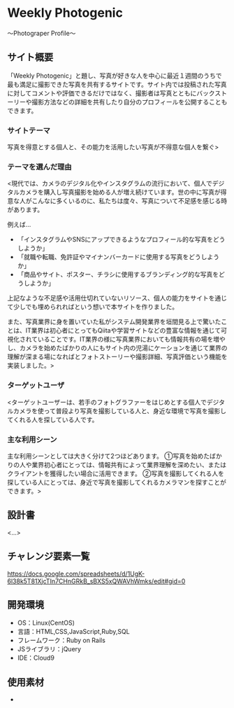 # Weekly Photogenic
〜Photograper Profile〜
## サイト概要
「Weekly Photogenic」と題し、写真が好きな人を中心に最近１週間のうちで最も満足に撮影できた写真を共有するサイトです。サイト内では投稿された写真に対してコメントや評価できるだけではなく、撮影者は写真とともにバックストーリーや撮影方法などの詳細を共有したり自分のプロフィールを公開することもできます。

### サイトテーマ
写真を得意とする個人と、その能力を活用したい写真が不得意な個人を繋ぐ>

### テーマを選んだ理由
<現代では、カメラのデジタル化やインスタグラムの流行において、個人でデジタルカメラを購入し写真撮影を始める人が増え続けています。世の中に写真が得意な人がこんなに多くいるのに、私たちは度々、写真について不足感を感じる時があります。

例えば...

- 「インスタグラムやSNSにアップできるようなプロフィール的な写真をどうしようか」
- 「就職や転職、免許証やマイナンバーカードに使用する写真をどうしようか」
- 「商品やサイト、ポスター、チラシに使用するブランディング的な写真をどうしようか」

上記なような不足感や活用仕切れていないリソース、個人の能力をサイトを通じて少しでも埋められればという想いで本サイトを作りました。

また、写真業界に身を置いていた私がシステム開発業界を垣間見る上で驚いたことは、IT業界は初心者にとってもQiitaや学習サイトなどの豊富な情報を通じて可視化されていることです。IT業界の様に写真業界においても情報共有の場を増やし、カメラを始めたばかりの人にもサイト内の児湯にケーションを通じて業界の理解が深まる場になればとフォトストーリーや撮影詳細、写真評価という機能を実装しました。>

### ターゲットユーザ
<ターゲットユーザーは、若手のフォトグラファーをはじめとする個人でデジタルカメラを使って普段より写真を撮影している人と、身近な環境で写真を撮影してくれる人を探している人です。

### 主な利用シーン
主な利用シーンとしては大きく分けて2つほどあります。
①写真を始めたばかりの人や業界初心者にとっては、情報共有によって業界理解を深めたい、またはクライアントを獲得したい場合に活用できます。
②写真を撮影してくれる人を探している人にとっては、身近で写真を撮影してくれるカメラマンを探すことができます。>

## 設計書
<...>

## チャレンジ要素一覧
<https://docs.google.com/spreadsheets/d/1UgK-6l38k5T81XjcTIn7CHnGRkB_sBXS5xQWAVhWmks/edit#gid=0>

## 開発環境
- OS：Linux(CentOS)
- 言語：HTML,CSS,JavaScript,Ruby,SQL
- フレームワーク：Ruby on Rails
- JSライブラリ：jQuery
- IDE：Cloud9

## 使用素材
-